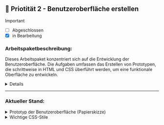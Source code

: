 

## 🚀  Priotität 2 - **Benutzeroberfläche erstellen**
> [!IMPORTANT]
> - [ ] Abgeschlossen
> - [x] in Bearbeitung



### Arbeitspaketbeschreibung:
Dieses Arbeitspaket konzentriert sich auf die Entwicklung der Benutzeroberfläche. Die Aufgaben umfassen das Erstellen von Prototypen, die schrittweise in HTML und CSS überführt werden, um eine funktionale Oberfläche zu entwickeln.

<details>

### Beschreibung:
Zunächst werden Papierprototypen erstellt, gefolgt von einem digitalen Prototyp in Figma. Diese Prototypen werden dann in HTML und CSS überführt, um die Benutzeroberfläche des Spiels zu realisieren.

### Verantwortliche/r:
- Patrick
- Muzamil

### Ziel / Ergebnisse:
- [x] Fertigstellung der Papierprototypen
- [ ] Erstellung des Figma-Prototyps
- [ ] Umsetzung der Benutzeroberfläche in HTML und CSS basierend auf den Prototypen

### Ressourcen:
- Figma (für den digitalen Prototyp)
- HTML/CSS (für die Umsetzung der Benutzeroberfläche)
- Entwicklungsumgebung (VS Code, GitHub Repository)

### Abhängigkeiten:
- Fertigstellung der Prototypen (Papier und Figma) als Grundlage für die HTML/CSS-Umsetzung
- Lizenz für Figma (siehe Risiken)

### Risiken / Herausforderungen:
- **Figma Lizenz**: Wir benötigen eine Lizenz für Figma, um den digitalen Prototyp zu erstellen und zu bearbeiten


### Dokumentation:
- [ ] Screenshots und Dateien der Papierprototypen
- [ ] Figma-Dateien des digitalen Prototyps
- [ ] Kommentierter HTML/CSS-Code und README im Repository



### Zeitrahmen:
- **Startdatum:** 18. September 2024
- **Enddatum:** 22. September 2024
- **Status:** In Bearbeitung

</details>

---

### Aktueller Stand: 

<details>
<summary>Prototyp der Benutzeroberfläche (Papierskizze)</summary>
  
  <br>
  

Um die Struktur der Benutzeroberfläche vor der eigentlichen Umsetzung zu visualisieren, haben wir eine **Papierskizze** erstellt. Diese Skizze dient als erster Entwurf für das Layout und hilft uns dabei, die Benutzerführung sowie die wichtigsten Komponenten der Oberfläche besser zu planen

Sie zeigt die Grundelemente, wie Menüs, Buttons und das Spielfeld

![2024-09-19_1](https://github.com/user-attachments/assets/afb1abb5-7dd9-4f09-834e-bbc04e4cf05b)



</details>

<details>
   
<summary>Wichtige CSS-Stile</summary>
   <br>
   
Beispiel zu **CSS-Style** um das Design für unsere Anwendung zu verbessern:
   
```css
#game-info {
    text-align: center;
    margin-bottom: 20px;
}

#container {
    display: flex;
    justify-content: center;
    align-items: center;
    gap: 20px;
    padding: 20px;
}

canvas {
    border: 1px solid #000;
}
```

Diese Stile sorgen dafür, dass die Spielinformationen zentriert angezeigt werden und der Container die enthaltenen Elemente ansprechend anordnet. Das Canvas-Element hat zudem eine klare Umrandung, die es hervorhebt.

[Link zum aktuellen Code](https://github.com/Gbitter412/PM_Frauen_historisch/blob/f06666ba35eba3bdd1c7993fc1d5cf49780b6354/site/css/styles.css)


</details>


